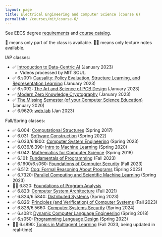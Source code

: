 ```yaml
---
layout: page
title: Electrical Engineering and Computer Science (course 6)
permalink: /courses/mit/course-6/
---
```


See EECS degree [requirements](https://www.eecs.mit.edu/academics/undergraduate-programs/curriculum/) and [course catalog](http://student.mit.edu/catalog/m6a.html).

🔄 means only part of the class is available.
🔄📝 means only lecture notes available.

IAP classes:
- ✅ [Introduction to Data-Centric AI](https://dcai.csail.mit.edu) (January 2023)
    - Videos processed by MIT SOUL.
- ✅ 6.s091: [Causality: Policy Evaluation, Structure Learning, and Representation Learning](https://github.com/csquires/6.S091-causality) (January 2023)
- ✅ 6.s092: [The Art and Science of PCB Design](https://pcb.mit.edu/) (January 2023)
- ✅ [Modern Zero Knowledge Cryptography](zkiap.com) (January 2023)
- ✅ [The Missing Semester (of your Computer Science Education)](https://missing.csail.mit.edu/) (January 2020)
- ✅ 6.9620: [web.lab](https://weblab.mit.edu/schedule/) (Jan 2023)

Fall/Spring classes:
- ✅ 6.004: [Computational Structures](https://ocw.mit.edu/courses/6-004-computation-structures-spring-2017/) (Spring 2017)
- ✅ 6.031: [Software Construction](https://web.mit.edu/6.031/www/sp22/) (Spring 2022)
- ✅ 6.033/6.1800: [Computer System Engineering](https://web.mit.edu/6.1800/www/) (Spring 2023)
- ✅ 6.036/6.390: [Intro to Machine Learning](https://openlearninglibrary.mit.edu/courses/course-v1:MITx+6.036+1T2019/course/#block-v1:MITx+6.036+1T2019+type@sequential+block@intro_ml) (Spring 2020)
- ✅ 6.042: [Mathematics for Computer Science](https://learning-modules.mit.edu/materials/index.html?uuid=/course/6/sp18/6.042#materials) (Spring 2018)
- ✅ 6.101: [Fundamentals of Programming](https://py.mit.edu/fall23) (Fall 2023)
- ✅ 6.1600/6.s060: [Foundations of Computer Security](https://61600.csail.mit.edu/2023/) (Fall 2023)
- ✅ 6.512: [Coq: Formal Reasoning About Programs](frap.csail.mit.edu) (Spring 2023)
- ✅ 6.7320: [Parallel Computing and Scientific Machine Learning](https://book.sciml.ai/) (Spring 2023)
- 🔄📝 6.820: [Foundations of Program Analysis](https://learning-modules.mit.edu/materials/index.html?uuid=/course/6/fa15/6.820)
- ✅ 6.823: [Computer System Architecture](https://web.archive.org/web/20220525062408/http://csg.csail.mit.edu/6.823/lecnotes.html) (Fall 2021)
- ✅ 6.824/6.5840: [Distributed Systems](https://pdos.csail.mit.edu/6.824/schedule.html) (Spring 2023)
- ✅ 6.826: [Principles (and Verification) of Computer Systems](https://6826.csail.mit.edu/2020/) (Fall 2023)
- ✅ 6.828/6.5660: [Computer Systems Security](https://css.csail.mit.edu/6.5660/2024/schedule.html) (Spring 2024)
- ✅ 6.s081: [Dynamic Computer Language Engineering](http://6.s081.scripts.mit.edu/sp18/schedule.html) (Spring 2018)
- ✅ 6.s050: [Programming Language Design](https://people.csail.mit.edu/feser/pld-s23/) (Spring 2023)
- 🔄📝 6.s890: [Topics in Multiagent Learning](http://web.mit.edu/~gfarina/www/6S890/) (Fall 2023, being updated in real-time)

